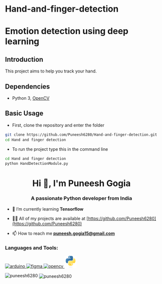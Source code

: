 # Hand-and-finger-detection
# Emotion detection using deep learning

## Introduction

This project aims to help you track your hand.

## Dependencies

* Python 3, [OpenCV](https://opencv.org/)


## Basic Usage



* First, clone the repository and enter the folder

```bash
git clone https://github.com/Puneesh6280/Hand-and-finger-detection.git
cd Hand and finger detection
```

* To run the project type this in the command line

```bash
cd Hand and finger detection
python HandDetectionModule.py
```





<h1 align="center">Hi 👋, I'm Puneesh Gogia</h1>
<h3 align="center">A passionate Python developer from India</h3>

- 🌱 I’m currently learning **Tensorflow**

- 👨‍💻 All of my projects are available at [https://github.com/Puneesh6280](https://github.com/Puneesh6280)

- 📫 How to reach me **puneesh.gogia15@gmail.com**


<h3 align="left">Languages and Tools:</h3>
<p align="left"> <a href="https://www.arduino.cc/" target="_blank"> <img src="https://cdn.worldvectorlogo.com/logos/arduino-1.svg" alt="arduino" width="40" height="40"/> </a> <a href="https://www.figma.com/" target="_blank"> <img src="https://www.vectorlogo.zone/logos/figma/figma-icon.svg" alt="figma" width="40" height="40"/> </a> <a href="https://opencv.org/" target="_blank"> <img src="https://www.vectorlogo.zone/logos/opencv/opencv-icon.svg" alt="opencv" width="40" height="40"/> </a> <a href="https://www.python.org" target="_blank"> <img src="https://raw.githubusercontent.com/devicons/devicon/master/icons/python/python-original.svg" alt="python" width="40" height="40"/> </a> </p>

<p><img align="left" src="https://github-readme-stats.vercel.app/api/top-langs?username=puneesh6280&show_icons=true&locale=en&layout=compact" alt="puneesh6280" /></p>

<p>&nbsp;<img align="center" src="https://github-readme-stats.vercel.app/api?username=puneesh6280&show_icons=true&locale=en" alt="puneesh6280" /></p>


